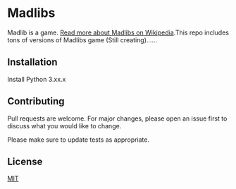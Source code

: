 # Madlibs

Madlib is a game. [Read more about Madlibs on Wikipedia](https://en.wikipedia.org/wiki/Mad_Libs).This repo includes tons of versions of Madlibs game (Still creating)......
## Installation

Install Python 3.xx.x


## Contributing

Pull requests are welcome. For major changes, please open an issue first
to discuss what you would like to change.

Please make sure to update tests as appropriate.

## License

[MIT](https://choosealicense.com/licenses/mit/)
